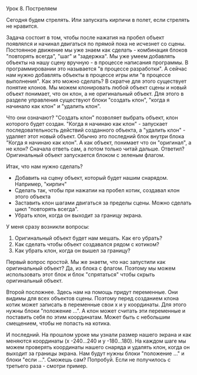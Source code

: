 Урок 8. Постреляем

Сегодня будем стрелять. Или запускать кирпичи в полет, если стрелять не нравится. 

Задача состоит в том, чтобы после нажатия на пробел объект появлялся и начинал двигаться по прямой пока не исчезнет со сцены. Постоянное движение мы уже знаем как сделать - комбинация блоков "повторять всегда", "шаг" и "задержка". Мы уже умеем добавлять объекты на нашу сцену вручную - в процессе написания программы. В программировании это называется "в процессе разработки". А сейчас нам нужно добавлять объекты в процессе игры или "в процессе выполнения". Как это можно сделать? В скратче для этого существует понятие клонов. Мы можем клонировать любой объект сцены и новый объект понимает, что он клон, а не оригинальный объект. Для этого в разделе управления существуют блоки "создать клон", "когда я начинало как клон" и "удалить клон". 

Что они означают? "Создать клон" позволяет выбрать объект, клон которого будет создан. "Когда я начинаю как клон" - запускает последовательность действий созданного объекта, а "удалить клон" - удаляет этот новый объект. Обычно это  последний блок внутри блока "Когда я начинаю как клон". А как объект, понимает что он "оригинал", а не клон? Сначала ответь сам, а потом только читай дальше. Ответил? Оригинальный объект запускается блоком с зеленым флагом. 

Итак, что нам нужно сделать? 
- Добавить на сцену объект, который будет нашим снарядом. Например, "кирпич"
- Сделать так, чтобы при нажатии на пробел котик, создавал клон этого объекта
- Заставить клон шагами двигаться за пределы сцены. Можно сделать цикл "повторять всегда". 
- Убрать клон, когда он выходит за границу экрана. 

У меня сразу возникли вопросы: 
1. Оригинальный объект будет нам мешать. Как его убрать? 
2. Как сделать чтобы объект создавался рядом с котиком?
3. Как убрать клон, когда он вышел за границу? 

Первый вопрос простой. Мы же знаетм, что нас запустили как оригинальный объект? Да, из блока с флагом. Поэтому мы можем использовать этот блок и блок "спрятаться" чтобы скрыть оригинальный объект. 

Второй посложнее. Здесь нам на помощь придут переменные. Они видимы для всех объектов сцены. Поэтому перед созданием клона котик может записать в переменные свои x и y координаты. Для этого нужны блоки "положение ...". А клон может считать эти переменные и поставить себя по этим координатам. Может быть с небольшим смещением, чтобы не попасть на котика. 

И последний. На прошлом уроке мы узнали размер нашего экрана и как меняются координаты (x -240...240 и y -180...180). На каждом шаге мы можем проверять координаты нашего снаряда и удалять клон, когда он выходит за границы экрана. Нам будут нужны блоки "положение ..." и блоки "если ...". Сможешь сам? Попробуй. Если не получилось с третьего раза - смотри пример. 